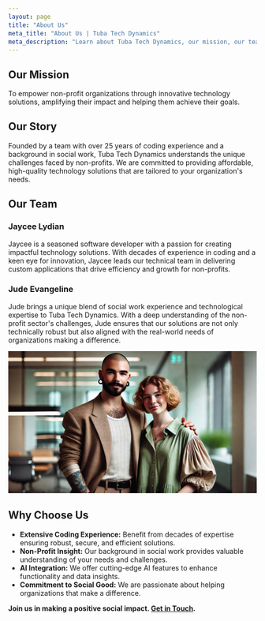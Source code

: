 ```yaml
---
layout: page
title: "About Us"
meta_title: "About Us | Tuba Tech Dynamics"
meta_description: "Learn about Tuba Tech Dynamics, our mission, our team, and why we're passionate about empowering non-profit organizations with innovative technology solutions."
---
```


## Our Mission

To empower non-profit organizations through innovative technology solutions, amplifying their impact and helping them achieve their goals.

## Our Story

Founded by a team with over 25 years of coding experience and a background in social work, Tuba Tech Dynamics understands the unique challenges faced by non-profits. We are committed to providing affordable, high-quality technology solutions that are tailored to your organization's needs.

## Our Team

### Jaycee Lydian

Jaycee is a seasoned software developer with a passion for creating impactful technology solutions. With decades of experience in coding and a keen eye for innovation, Jaycee leads our technical team in delivering custom applications that drive efficiency and growth for non-profits.

### Jude Evangeline

Jude brings a unique blend of social work experience and technological expertise to Tuba Tech Dynamics. With a deep understanding of the non-profit sector's challenges, Jude ensures that our solutions are not only technically robust but also aligned with the real-world needs of organizations making a difference.

![A professional photograph of Jaycee and Jude standing together in an office environment, smiling and approachable.](assets/images/team.jpg)

## Why Choose Us

- **Extensive Coding Experience:** Benefit from decades of expertise ensuring robust, secure, and efficient solutions.
- **Non-Profit Insight:** Our background in social work provides valuable understanding of your needs and challenges.
- **AI Integration:** We offer cutting-edge AI features to enhance functionality and data insights.
- **Commitment to Social Good:** We are passionate about helping organizations that make a difference.

**Join us in making a positive social impact. [Get in Touch](/contact).**
